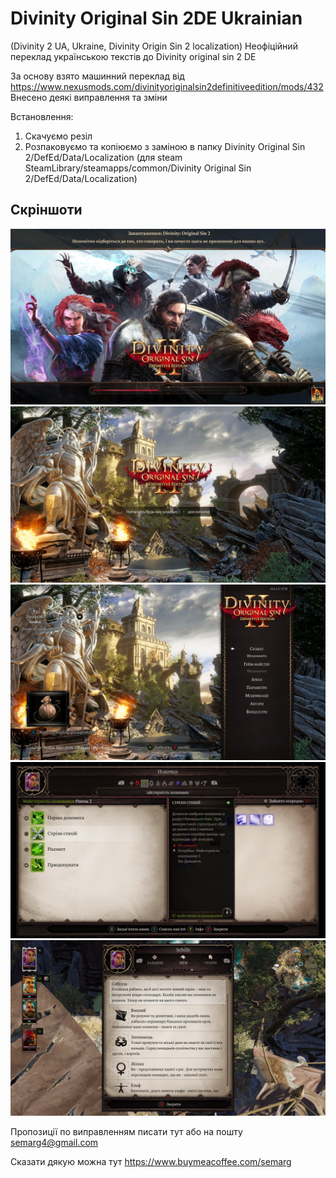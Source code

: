 # Divinity Original Sin 2DE Ukrainian
(Divinity 2 UA, Ukraine, Divinity Origin Sin 2 localization)
Неофіційний переклад українською текстів до Divinity original sin 2 DE

За основу взято машинний переклад від https://www.nexusmods.com/divinityoriginalsin2definitiveedition/mods/432
Внесено деякі виправлення та зміни

Встановлення:
1. Скачуємо резіл
2. Розпаковуємо та копіюємо з заміною в папку Divinity Original Sin 2/DefEd/Data/Localization (для steam SteamLibrary/steamapps/common/Divinity Original Sin 2/DefEd/Data/Localization)

## Скріншоти
![Screenshots01](https://github.com/beautifulSuicide/DivinityOriginalSin2DE_Ukrainian/blob/main/screenshots/0024-02-23%2022-56-15.jpg)
![Screenshots01](https://github.com/beautifulSuicide/DivinityOriginalSin2DE_Ukrainian/blob/main/screenshots/12024-02-23%2022-53-42.jpg)
![Screenshots01](https://github.com/beautifulSuicide/DivinityOriginalSin2DE_Ukrainian/blob/main/screenshots/22024-02-23%2022-54-57.jpg)
![Screenshots01](https://github.com/beautifulSuicide/DivinityOriginalSin2DE_Ukrainian/blob/main/screenshots/32024-02-23%2022-59-04.jpg)
![Screenshots01](https://github.com/beautifulSuicide/DivinityOriginalSin2DE_Ukrainian/blob/main/screenshots/52024-02-23%2023-00-28.jpg)

Пропозиції по виправленням писати тут або на пошту 	semarg4@gmail.com

Сказати дякую можна тут https://www.buymeacoffee.com/semarg
